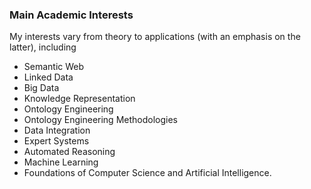 ### Main Academic Interests
My interests vary from theory to applications (with an emphasis on the latter), including

* Semantic Web
* Linked Data
* Big Data
* Knowledge Representation
* Ontology Engineering
* Ontology Engineering Methodologies
* Data Integration
* Expert Systems
* Automated Reasoning
* Machine Learning
* Foundations of Computer Science and Artificial Intelligence.